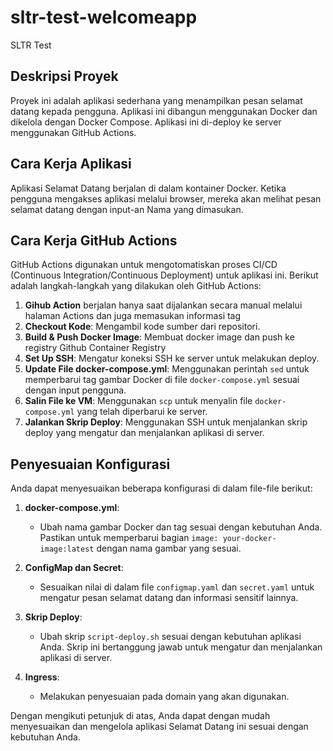 # sltr-test-welcomeapp
SLTR Test
## Deskripsi Proyek

Proyek ini adalah aplikasi sederhana yang menampilkan pesan selamat datang kepada pengguna. Aplikasi ini dibangun menggunakan Docker dan dikelola dengan Docker Compose. Aplikasi ini di-deploy ke server menggunakan GitHub Actions.

## Cara Kerja Aplikasi

Aplikasi Selamat Datang berjalan di dalam kontainer Docker. Ketika pengguna mengakses aplikasi melalui browser, mereka akan melihat pesan selamat datang dengan input-an Nama yang dimasukan.

## Cara Kerja GitHub Actions

GitHub Actions digunakan untuk mengotomatiskan proses CI/CD (Continuous Integration/Continuous Deployment) untuk aplikasi ini. Berikut adalah langkah-langkah yang dilakukan oleh GitHub Actions:

1. **Gihub Action** berjalan hanya saat dijalankan secara manual melalui halaman Actions dan juga memasukan informasi tag
2. **Checkout Kode**: Mengambil kode sumber dari repositori.
3. **Build & Push Docker Image**: Membuat docker image dan push ke registry Github Container Registry
4. **Set Up SSH**: Mengatur koneksi SSH ke server untuk melakukan deploy.
5. **Update File docker-compose.yml**: Menggunakan perintah `sed` untuk memperbarui tag gambar Docker di file `docker-compose.yml` sesuai dengan input pengguna.
6. **Salin File ke VM**: Menggunakan `scp` untuk menyalin file `docker-compose.yml` yang telah diperbarui ke server.
7. **Jalankan Skrip Deploy**: Menggunakan SSH untuk menjalankan skrip deploy yang mengatur dan menjalankan aplikasi di server.

## Penyesuaian Konfigurasi

Anda dapat menyesuaikan beberapa konfigurasi di dalam file-file berikut:

1. **docker-compose.yml**: 
   - Ubah nama gambar Docker dan tag sesuai dengan kebutuhan Anda. Pastikan untuk memperbarui bagian `image: your-docker-image:latest` dengan nama gambar yang sesuai.

2. **ConfigMap dan Secret**:
   - Sesuaikan nilai di dalam file `configmap.yaml` dan `secret.yaml` untuk mengatur pesan selamat datang dan informasi sensitif lainnya.

3. **Skrip Deploy**:
   - Ubah skrip `script-deploy.sh` sesuai dengan kebutuhan aplikasi Anda. Skrip ini bertanggung jawab untuk mengatur dan menjalankan aplikasi di server.
4. **Ingress**:
   - Melakukan penyesuaian pada domain yang akan digunakan.

Dengan mengikuti petunjuk di atas, Anda dapat dengan mudah menyesuaikan dan mengelola aplikasi Selamat Datang ini sesuai dengan kebutuhan Anda.
